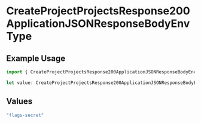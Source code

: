 # CreateProjectProjectsResponse200ApplicationJSONResponseBodyEnvType

## Example Usage

```typescript
import { CreateProjectProjectsResponse200ApplicationJSONResponseBodyEnvType } from "@simplesagar/vercel/models/createprojectop.js";

let value: CreateProjectProjectsResponse200ApplicationJSONResponseBodyEnvType = "flags-secret";
```

## Values

```typescript
"flags-secret"
```